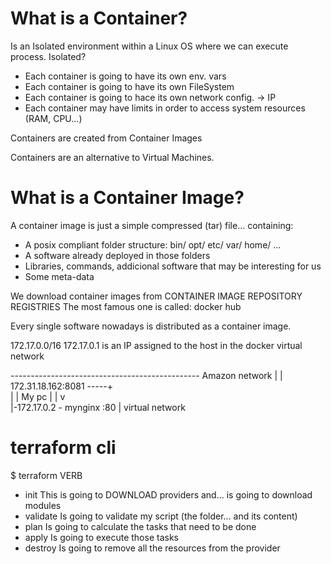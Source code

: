 # What is a Container?

Is an Isolated environment within a Linux OS where we can execute process.
Isolated?
- Each container is going to have its own env. vars
- Each container is going to have its own FileSystem
- Each container is going to hace its own network config. -> IP
- Each container may have limits in order to access system resources (RAM, CPU...)

Containers are created from Container Images

Containers are an alternative to Virtual Machines.

# What is a Container Image?

A container image is just a simple compressed (tar) file... containing:
- A posix compliant folder structure:
        bin/
        opt/
        etc/
        var/
        home/
        ...
- A software already deployed in those folders
- Libraries, commands, addicional software that may be interesting for us
- Some meta-data

We download container images from CONTAINER IMAGE REPOSITORY REGISTRIES
The most famous one is called: docker hub

Every single software nowadays is distributed as a container image.

172.17.0.0/16
172.17.0.1 is an IP assigned to the host in the docker virtual network


----------------------------------------------- Amazon network
|                                           |
172.31.18.162:8081 -----+                           
|                       |
My pc                   |
|                       v     
|-172.17.0.2 - mynginx :80
|
virtual network


# terraform cli

$ terraform VERB

- init          This is going to DOWNLOAD providers
                and... is going to download modules
- validate      Is going to validate my script (the folder... and its content)
- plan          Is going to calculate the tasks that need to be done
- apply         Is going to execute those tasks
- destroy       Is going to remove all the resources from the provider

